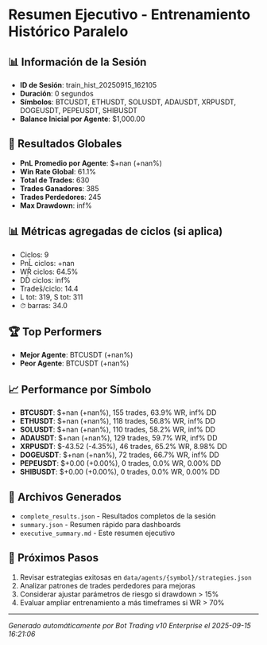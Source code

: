 # Resumen Ejecutivo - Entrenamiento Histórico Paralelo

## 📊 Información de la Sesión
- **ID de Sesión**: train_hist_20250915_162105
- **Duración**: 0 segundos
- **Símbolos**: BTCUSDT, ETHUSDT, SOLUSDT, ADAUSDT, XRPUSDT, DOGEUSDT, PEPEUSDT, SHIBUSDT
- **Balance Inicial por Agente**: $1,000.00

## 🎯 Resultados Globales
- **PnL Promedio por Agente**: $+nan (+nan%)
- **Win Rate Global**: 61.1%
- **Total de Trades**: 630
- **Trades Ganadores**: 385
- **Trades Perdedores**: 245
- **Max Drawdown**: inf%

## 📊 Métricas agregadas de ciclos (si aplica)
- Ciclos: 9
- PnL̄ ciclos: +nan
- WR̄ ciclos: 64.5%
- DD̄ ciclos: inf%
- Trades̄/ciclo: 14.4
- L tot: 319, S tot: 311
- ⏱̄ barras: 34.0


## 🏆 Top Performers
- **Mejor Agente**: BTCUSDT (+nan%)
- **Peor Agente**: BTCUSDT (+nan%)

## 📈 Performance por Símbolo
- **BTCUSDT**: $+nan (+nan%), 155 trades, 63.9% WR, inf% DD
- **ETHUSDT**: $+nan (+nan%), 118 trades, 56.8% WR, inf% DD
- **SOLUSDT**: $+nan (+nan%), 110 trades, 58.2% WR, inf% DD
- **ADAUSDT**: $+nan (+nan%), 129 trades, 59.7% WR, inf% DD
- **XRPUSDT**: $-43.52 (-4.35%), 46 trades, 65.2% WR, 8.98% DD
- **DOGEUSDT**: $+nan (+nan%), 72 trades, 66.7% WR, inf% DD
- **PEPEUSDT**: $+0.00 (+0.00%), 0 trades, 0.0% WR, 0.00% DD
- **SHIBUSDT**: $+0.00 (+0.00%), 0 trades, 0.0% WR, 0.00% DD

## 📁 Archivos Generados
- `complete_results.json` - Resultados completos de la sesión
- `summary.json` - Resumen rápido para dashboards
- `executive_summary.md` - Este resumen ejecutivo

## 🎯 Próximos Pasos
1. Revisar estrategias exitosas en `data/agents/{symbol}/strategies.json`
2. Analizar patrones de trades perdedores para mejoras
3. Considerar ajustar parámetros de riesgo si drawdown > 15%
4. Evaluar ampliar entrenamiento a más timeframes si WR > 70%

---
*Generado automáticamente por Bot Trading v10 Enterprise el 2025-09-15 16:21:06*
